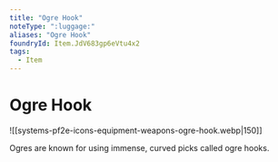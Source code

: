 ```yaml
---
title: "Ogre Hook"
noteType: ":luggage:"
aliases: "Ogre Hook"
foundryId: Item.JdV683gp6eVtu4x2
tags:
  - Item
---
```


# Ogre Hook
![[systems-pf2e-icons-equipment-weapons-ogre-hook.webp|150]]

Ogres are known for using immense, curved picks called ogre hooks.
